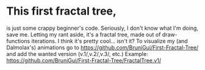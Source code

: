 # This first fractal tree,
is just some crappy beginner's code.
Seriously, I don't know what I'm doing, save me.
Letting my rant aside,
it's a fractal tree, made out of draw-functions iterations.
I think it's pretty cool... isn't it?
To visualize my (and Dalmolax's) animations go to https://github.com/BruniGui/First-Fractal-Tree/ and add the wanted version (v.1/,v.2/,v.3/, etc.)
Example: https://github.com/BruniGui/First-Fractal-Tree/FractalTree.v1/
